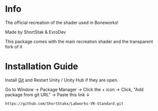 # Info
The official recreation of the shader used in Boneworks!

Made by ShortStak & EvroDev

This package comes with the main recreation shader and the transparent fork of it

# Installation Guide

Install [Git](https://git-scm.com/) and Restart Unity / Unity Hub if they are open.

Go to Window -> Package Manager -> Click the + icon -> Click, "Add package from git URL" -> Paste this link ↓
```
https://github.com/ShortStakx/Labworks-VR-Standard.git
```
